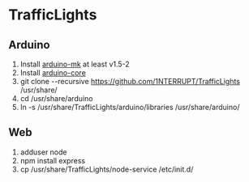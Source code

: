 # TrafficLights

## Arduino
1. Install [arduino-mk](https://packages.debian.org/stretch/arduino-mk) at least v1.5-2
1. Install [arduino-core](https://packages.debian.org/stretch/arduino-core)
1. git clone --recursive https://github.com/1NTERRUPT/TrafficLights /usr/share/
1. cd /usr/share/arduino
1. ln -s /usr/share/TrafficLights/arduino/libraries /usr/share/arduino/

## Web
1. adduser node
1. npm install express
1. cp /usr/share/TrafficLights/node-service /etc/init.d/ 
